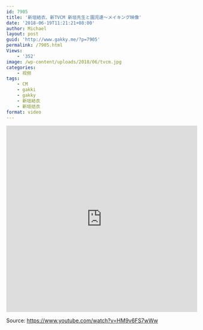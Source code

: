 ```yaml
---
id: 7905
title: '新垣結衣、新TVCM 新垣先生と園児達～メイキング映像'
date: '2018-06-19T11:21:21+08:00'
author: Michael
layout: post
guid: 'http://www.gakky.me/?p=7905'
permalink: /7905.html
Views:
    - '352'
image: /wp-content/uploads/2018/06/tvcm.jpg
categories:
    - 视频
tags:
    - CM
    - gakki
    - gakky
    - 新垣結衣
    - 新垣结衣
format: video
---
```


<iframe allowfullscreen="allowfullscreen" frameborder="0" height="498" loading="lazy" src="http://player.youku.com/embed/XMzY3MzMxMzAyMA==" width="510"></iframe>

Source: <https://www.youtube.com/watch?v=HM9v6FS7wWw>